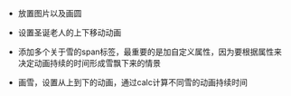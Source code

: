 - 放置图片以及画圆

- 设置圣诞老人的上下移动动画

- 添加多个关于雪的span标签，最重要的是加自定义属性，因为要根据属性来决定动画持续的时间形成雪飘下来的情景

- 画雪，设置从上到下的动画，通过calc计算不同雪的动画持续时间


